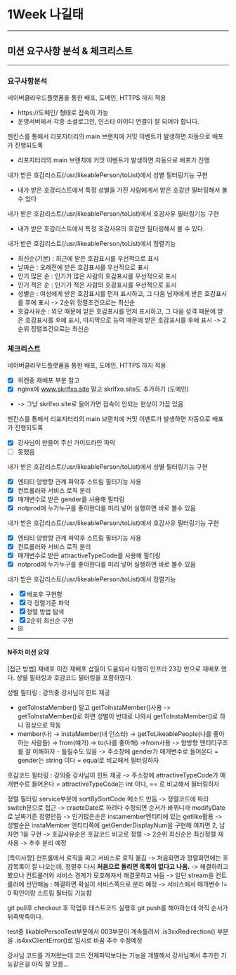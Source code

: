 # 1Week 나길태
-----------------------------------------------------------------
## 미션 요구사항 분석 & 체크리스트
-----------------------------------------------------------------
### 요구사항분석
네이버클라우드플랫폼을 통한 배포, 도메인, HTTPS 까지 적용
- https://도메인/ 형태로 접속이 가능
- 운영서버에서 각종 소셜로그인, 인스타 아이디 연결이 잘 되어야 합니다.

젠킨스를 통해서 리포지터리의 main 브랜치에 커밋 이벤트가 발생하면 자동으로 배포가 진행되도록
- 리포지터리의 main 브랜치에 커밋 이벤트가 발생하면 자동으로 배포가 진행

내가 받은 호감리스트(/usr/likeablePerson/toList)에서 성별 필터링기능 구현
- 내가 받은 호감리스트에서 특정 성별을 가진 사람에게서 받은 호감만 필터링해서 볼 수 있다

내가 받은 호감리스트(/usr/likeablePerson/toList)에서 호감사유 필터링기능 구현
- 내가 받은 호감리스트에서 특정 호감사유의 호감만 필터링해서 볼 수 있다.

내가 받은 호감리스트(/usr/likeablePerson/toList)에서 정렬기능
- 최신순(기본) : 최근에 받은 호감표시를 우선적으로 표시
- 날짜순 : 오래전에 받은 호감표시를 우선적으로 표시
- 인기 많은 순 : 인기가 많은 사람의 호감표시를 우선적으로 표시
- 인기 적은 순 : 인기가 적은 사람의 호감표시를 우선적으로 표시
- 성별순 : 여성에게 받은 호감표시를 먼저 표시하고, 그 다음 남자에게 받은 호감표시를 후에 표시
  -> 2순위 정렬조건으로는 최신순
- 호감사유순 : 외모 때문에 받은 호감표시를 먼저 표시하고, 그 다음 성격 때문에 받은 호감표시를 후에 표시, 마지막으로 능력 때문에 받은 호감표시를 후에 표시
  -> 2순위 정렬조건으로는 최신순

### 체크리스트
네이버클라우드플랫폼을 통한 배포, 도메인, HTTPS 까지 적용
- [x] 위켄중 재배포 부분 참고
- [x] nginx에 www.skrlfxo.site 말고 skrlfxo.site도 추가하기 (도메인)
-  -> 그냥 skrlfxo.site로 들어가면 접속이 안되는 현상이 가끔 있음

젠킨스를 통해서 리포지터리의 main 브랜치에 커밋 이벤트가 발생하면 자동으로 배포가 진행되도록
- [x] 강사님이 만들어 주신 가이드라인 파악
- [ ] 못했음

내가 받은 호감리스트(/usr/likeablePerson/toList)에서 성별 필터링기능 구현
- [x] 엔티티 양방향 관계 파악후 스트림 필터기능 사용
- [x] 컨트롤러와 서비스 로직 분리
- [x] 매개변수로 받은 gender를 사용해 필터링
- [x] notprod에 누가누구를 좋아한다를 미리 넣어 실행하면 바로 볼수 있음

내가 받은 호감리스트(/usr/likeablePerson/toList)에서 호감사유 필터링기능 구현
- [x] 엔티티 양방향 관계 파악후 스트림 필터기능 사용
- [x] 컨트롤러와 서비스 로직 분리
- [x] 매개변수로 받은 attractiveTypeCode를 사용해 필터링
- [x] notprod에 누가누구를 좋아한다를 미리 넣어 실행하면 바로 볼수 있음

내가 받은 호감리스트(/usr/likeablePerson/toList)에서 정렬기능
- [x] 배포후 구현함
- [x] 각 정렬기준 파악
- [x] 정렬 방법 탐색
- [x] 2순위 최신순 구현
- [x]


--------------------------------------------------------------------------
#### N주차 미션 요약
[접근 방법]
재배포 
이전 재배포 삽질이 도움되서 다행히 인프라 23강 만으로 재배포 했다. 성별 필터링과 호감코드 필터링을 포함하였다.

성별 필터링 : 강의중 강사님이 힌트 제공
- getToInstaMember() 말고 getToInstaMember()사용
-> getToInstaMember()로 하면 성별이 반대로 나와서 getToInstaMember()로 하니 정상으로 작동
- member(나) -> instaMember(내 인스타) -> getToLikeablePeople(나를 좋아하는 사람들) -> from(얘가) -> to(나를 좋아해) ->from사용
-> 양방향 엔티티구조를 잘 이해하자 - 틀릴수도 있음
-> 주소창에 gender가 매개변수로 들어온다 = gender는 string 이다 = equal로 비교해서 필터링하자

호감코드 필터링 : 강의중 강사님이 힌트 제공
-> 주소창에 attractiveTypeCode가 매개변수로 들어온다 = attractiveTypeCode는 int 이다, == 로 비교해서 필터링하자

정렬 필터링
service부분에 sortBySortCode 메소드 만듬
-> 정렬코드에 따라 switch문으로 접근
-> craeteDate로 하려다 수정되면 순서가 바뀌니까 modifyDate로 날짜기준 정렬만듬
-> 인기많은순은 instamember엔티티에 있는 getlike활용
-> 성별순은 instaMember 엔티티쪽에 getGenderDisplayNum을 구현해 여자면 2, 남자면 1을 구현
-> 호감사유순은 호감코드 비교로 정렬
-> 2순위 최신순은 최신정렬 재사용 -> 추후 분리 예정


[특이사항]
컨트롤에서 로직을 짜고 서비스로 로직 옮김
-> 처음화면과 정렬화면에는 호감목록이 잘 나오는데, 정렬후 다시 **처음으로 돌리면 목록이 없다고 나옴.**
-> 해결하려고 봤으나 컨트롤러와 서비스 경계가 모호해져서 해결못하고 놔둠
-> 일단 stream을 컨트롤러에 선언해놈 : 해결하면 확실이 서비스쪽으로 분리 예정 
-> 서비스에서 매개변수 != 0 확인이랑 스트림 필터링 기능함

git pull후 checkout 후 작업후 테스트코드 실행후 git push를 해야하는데 아직 순서가 뒤죽박죽이다.

test중 likablePersonTest부분에서 003부분이 계속틀려서 .is3xxRedirection() 부분을 .is4xxClientError()로 임시로 바꿈 추수 수정예정

강사님 코드를 가져왔는데 코드 전체파악보다는 기능을 개발해서 강사님꼐서 추가한 기능같은걸 아직 잘 모름...